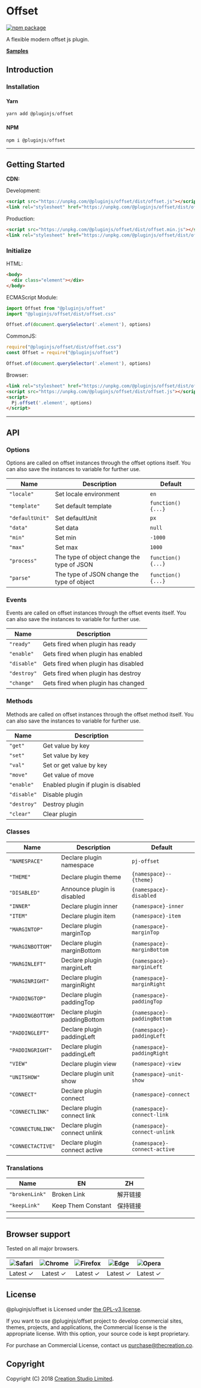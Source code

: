 # Offset

[![npm package](https://img.shields.io/npm/v/@pluginjs/offset.svg)](https://www.npmjs.com/package/@pluginjs/offset)

A flexible modern offset js plugin.

**[Samples](https://codesandbox.io/s/github/pluginjs/plugin.js/tree/master/modules/offset/samples)**

## Introduction

### Installation

#### Yarn

```javascript
yarn add @pluginjs/offset
```

#### NPM

```javascript
npm i @pluginjs/offset
```

---

## Getting Started

**CDN:**

Development:

```html
<script src="https://unpkg.com/@pluginjs/offset/dist/offset.js"></script>
<link rel="stylesheet" href="https://unpkg.com/@pluginjs/offset/dist/offset.css">
```

Production:

```html
<script src="https://unpkg.com/@pluginjs/offset/dist/offset.min.js"></script>
<link rel="stylesheet" href="https://unpkg.com/@pluginjs/offset/dist/offset.min.css">
```

### Initialize

HTML:

```html
<body>
  <div class="element"></div>
</body>
```

ECMAScript Module:

```javascript
import Offset from "@pluginjs/offset"
import "@pluginjs/offset/dist/offset.css"

Offset.of(document.querySelector('.element'), options)
```

CommonJS:

```javascript
require("@pluginjs/offset/dist/offset.css")
const Offset = require("@pluginjs/offset")

Offset.of(document.querySelector('.element'), options)
```

Browser:

```html
<link rel="stylesheet" href="https://unpkg.com/@pluginjs/offset/dist/offset.css">
<script src="https://unpkg.com/@pluginjs/offset/dist/offset.js"></script>
<script>
  Pj.offset('.element', options)
</script>
```

---

## API

### Options

Options are called on offset instances through the offset options itself.
You can also save the instances to variable for further use.

Name | Description | Default
-----|--------------|-----
`"locale"` | Set locale environment | `en`
`"template"` | Set default template | `function() {...}`
`"defaultUnit"` | Set defaultUnit | `px`
`"data"` | Set data | `null`
`"min"` | Set min | `-1000`
`"max"` | Set max | `1000`
`"process"` | The type of object change the type of JSON | `function() {...}`
`"parse"` | The type of JSON change the type of object | `function() {...}`

### Events

Events are called on offset instances through the offset events itself.
You can also save the instances to variable for further use.

Name | Description
-----|-----
`"ready"` | Gets fired when plugin has ready
`"enable"` | Gets fired when plugin has enabled
`"disable"` | Gets fired when plugin has disabled
`"destroy"` | Gets fired when plugin has destroy
`"change"` | Gets fired when plugin has changed

### Methods

Methods are called on offset instances through the offset method itself.
You can also save the instances to variable for further use.

Name | Description
-----|-----
`"get"` | Get value by key
`"set"` | Set value by key
`"val"` | Set or get value by key
`"move"` | Get value of move
`"enable"` | Enabled plugin if plugin is disabled
`"disable"` | Disable plugin
`"destroy"` | Destroy plugin
`"clear"` | Clear plugin

### Classes

Name | Description | Default
-----|------|------
`"NAMESPACE"` | Declare plugin namespace | `pj-offset`
`"THEME"` | Declare plugin theme | `{namespace}--{theme}`
`"DISABLED"` | Announce plugin is disabled | `{namespace}-disabled`
`"INNER"` | Declare plugin inner | `{namespace}-inner`
`"ITEM"` | Declare plugin item | `{namespace}-item`
`"MARGINTOP"` | Declare plugin marginTop | `{namespace}-marginTop`
`"MARGINBOTTOM"` | Declare plugin marginBottom | `{namespace}-marginBottom`
`"MARGINLEFT"` | Declare plugin marginLeft | `{namespace}-marginLeft`
`"MARGINRIGHT"` | Declare plugin marginRight | `{namespace}-marginRight`
`"PADDINGTOP"` | Declare plugin paddingTop | `{namespace}-paddingTop`
`"PADDINGBOTTOM"` | Declare plugin paddingBottom | `{namespace}-paddingBottom`
`"PADDINGLEFT"` | Declare plugin paddingLeft | `{namespace}-paddingLeft`
`"PADDINGRIGHT"` | Declare plugin paddingLeft | `{namespace}-paddingRight`
`"VIEW"` | Declare plugin view | `{namespace}-view`
`"UNITSHOW"` | Declare plugin unit show | `{namespace}-unit-show`
`"CONNECT"` | Declare plugin connect | `{namespace}-connect`
`"CONNECTLINK"` | Declare plugin connect link | `{namespace}-connect-link`
`"CONNECTUNLINK"` | Declare plugin connect unlink | `{namespace}-connect-unlink`
`"CONNECTACTIVE"` | Declare plugin connect active | `{namespace}-connect-active`

### Translations

Name | EN | ZH
-----|------|-------
`"brokenLink"` | Broken Link | 解开链接
`"keepLink"` | Keep Them Constant | 保持链接
---

## Browser support

Tested on all major browsers.

| <img src="https://raw.githubusercontent.com/alrra/browser-logos/master/src/safari/safari_32x32.png" alt="Safari"> | <img src="https://raw.githubusercontent.com/alrra/browser-logos/master/src/chrome/chrome_32x32.png" alt="Chrome"> | <img src="https://raw.githubusercontent.com/alrra/browser-logos/master/src/firefox/firefox_32x32.png" alt="Firefox"> | <img src="https://raw.githubusercontent.com/alrra/browser-logos/master/src/edge/edge_32x32.png" alt="Edge"> | <img src="https://raw.githubusercontent.com/alrra/browser-logos/master/src/opera/opera_32x32.png" alt="Opera"> |
|:--:|:--:|:--:|:--:|:--:|
| Latest ✓ | Latest ✓ | Latest ✓ | Latest ✓ | Latest ✓ |

## License

@pluginjs/offset is Licensed under [the GPL-v3 license](LICENSE).

If you want to use @pluginjs/offset project to develop commercial sites, themes, projects, and applications, the Commercial license is the appropriate license. With this option, your source code is kept proprietary.

For purchase an Commercial License, contact us purchase@thecreation.co.

## Copyright

Copyright (C) 2018 [Creation Studio Limited](creationstudio.com).